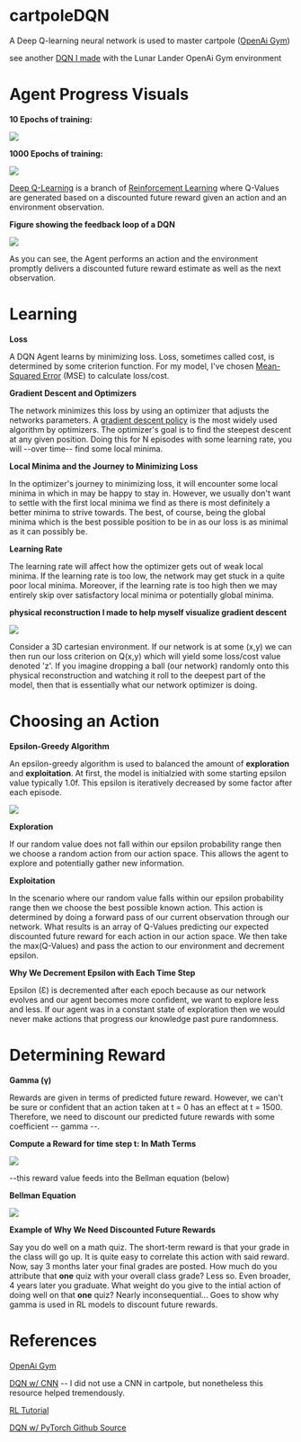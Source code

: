 # cartpoleDQN
A Deep Q-learning neural network is used to master cartpole ([OpenAi Gym](https://gym.openai.com/envs/CartPole-v1/))

see another [DQN I made](https://github.com/JustinStitt/lunarLanderDQN) with the Lunar Lander OpenAi Gym environment

# Agent Progress Visuals

**10 Epochs of training:**

![](visuals/untrainedGIF.gif)

**1000 Epochs of training:**

![](visuals/trainedGIF.gif)

[Deep Q-Learning](https://en.wikipedia.org/wiki/Q-learning#Deep_Q-learning) is a branch of [Reinforcement Learning](https://en.wikipedia.org/wiki/Reinforcement_learning) where Q-Values are
generated based on a discounted future reward given an action and an environment observation.

**Figure showing the feedback loop of a DQN**

![](visuals/RL_model.png)

As you can see, the Agent performs an action and the environment promptly delivers a discounted future reward estimate as well as the next observation.

# Learning 

**Loss**

A DQN Agent learns by minimizing loss. Loss, sometimes called cost, is determined by some criterion function. For my model, I've chosen [Mean-Squared Error](https://en.wikipedia.org/wiki/Mean_squared_error) (MSE) to calculate loss/cost.

**Gradient Descent and Optimizers**

The network minimizes this loss by using an optimizer that adjusts the networks parameters. 
A [gradient descent policy](http://www.scholarpedia.org/article/Policy_gradient_methods) is the most widely used algorithm by optimizers. 
The optimizer's goal is to find the steepest descent at any given position. Doing this for N episodes with some learning rate, you will --over time-- find some local minima.

**Local Minima and the Journey to Minimizing Loss**

In the optimizer's journey to minimizing loss, it will encounter some local minima in which in may be happy to stay in. However, we usually don't want to settle with the first local minima we find as there is
most definitely a better minima to strive towards. The best, of course, being the global minima which is the best possible position to be in as our loss is as minimal as it can possibly be.

**Learning Rate**

The learning rate will affect how the optimizer gets out of weak local minima. If the learning rate is too low, the network may get stuck in a quite poor
local minima. Moreover, if the learning rate is too high then we may entirely skip over satisfactory local minima or potentially global minima.

**physical reconstruction I made to help myself visualize gradient descent**

![](visuals/physical_model.jpg)

Consider a 3D cartesian environment. If our network is at some (x,y) we can then run our loss criterion on Q(x,y)
which will yield some loss/cost value denoted 'z'. If you imagine dropping a ball (our network) randomly onto this physical reconstruction
and watching it roll to the deepest part of the model, then that is essentially what our network optimizer is doing.

# Choosing an Action

**Epsilon-Greedy Algorithm**

An epsilon-greedy algorithm is used to balanced the amount of **exploration** and **exploitation**. At first, the model is initialzied with some starting epsilon value typically 1.0f.
This epsilon is iteratively decreased by some factor after each episode.

![](visuals/epsilon_greedy_img.png)

**Exploration**

If our random value does not fall within our epsilon probability range then we choose a random action from our action space.
This allows the agent to explore and potentially gather new information.

**Exploitation**

In the scenario where our random value falls within our epsilon probability range then we choose the best possible known action.
This action is determined by doing a forward pass of our current observation through our network. What results is an array of Q-Values predicting
our expected discounted future reward for each action in our action space. We then take the max(Q-Values) and pass the action to our environment and decrement epsilon.

**Why We Decrement Epsilon with Each Time Step**

Epsilon (Ɛ) is decremented after each epoch because as our network evolves and our agent becomes more confident, we want to explore less and less.
If our agent was in a constant state of exploration then we would never make actions that progress our knowledge past pure randomness.

# Determining Reward

**Gamma (γ)**

Rewards are given in terms of predicted future reward. However, we can't be sure or confident that an action taken at
t = 0 has an effect at t = 1500. Therefore, we need to discount our predicted future rewards with some coefficient -- gamma --.

**Compute a Reward for time step t: In Math Terms**

![](visuals/discounted_future_rewards_img.png)

--this reward value feeds into the Bellman equation (below)

**Bellman Equation**

![](visuals/bellman_eq.png)

**Example of Why We Need Discounted Future Rewards**

Say you do well on a math quiz. The short-term reward is that your grade in the class will go up. It is quite easy to correlate
this action with said reward. Now, say 3 months later your final grades are posted. How much do you attribute that **one** quiz with your overall class grade?
Less so. Even broader, 4 years later you graduate. What weight do you give to the intial action of doing well on that **one** quiz? Nearly inconsequential...
Goes to show why gamma is used in RL models to discount future rewards.



# References

[OpenAi Gym](https://gym.openai.com/)

[DQN w/ CNN](https://medium.com/analytics-vidhya/deep-q-network-with-convolutional-neural-networks-c761697897df) -- I did not use a CNN in cartpole, but nonetheless this resource helped tremendously.

[RL Tutorial](https://www.toptal.com/deep-learning/pytorch-reinforcement-learning-tutorial)

[DQN w/ PyTorch Github Source](https://github.com/philtabor/Deep-Q-Learning-Paper-To-Code)
